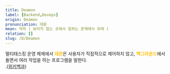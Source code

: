 ```yaml
---
title: Deamon
label: [Backend,Devops]
origin: Deamon
pronunciation: 데몬
mean: 악마 ( 보이지 않는 곳에서 일하는 존재에서 유래 )
relation: []
slug: /D/Deamon
---
```


<content>


<p>멀티태스킹 운영 체제에서 <span style="color:#FFBF00; font-weight:bold;">데몬</span>은 사용자가 직접적으로 제어하지 않고, <span style="color:#FFBF00; font-weight:bold;">백그라운드</span>에서 돌면서 여러 작업을 하는 프로그램을 말한다.<br />
.(<a href="https://ko.wikipedia.org/wiki/%EB%8D%B0%EB%AA%AC_(%EC%BB%B4%ED%93%A8%ED%8C%85)">위키백과</a>)</p>


</content>
